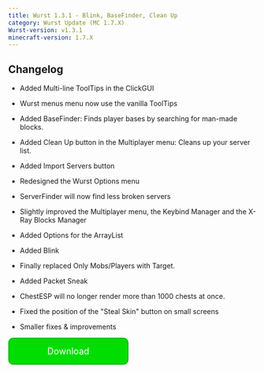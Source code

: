 ```yaml
---
title: Wurst 1.3.1 - Blink, BaseFinder, Clean Up
category: Wurst Update (MC 1.7.X)
Wurst-version: v1.3.1
minecraft-version: 1.7.X
---
```

## Changelog

- Added Multi-line ToolTips in the ClickGUI

- Wurst menus menu now use the vanilla ToolTips

- Added BaseFinder: Finds player bases by searching for man-made blocks.

- Added Clean Up button in the Multiplayer menu: Cleans up your server list.

- Added Import Servers button

<!--read more-->

- Redesigned the Wurst Options menu

- ServerFinder will now find less broken servers

- Slightly improved the Multiplayer menu, the Keybind Manager and the X-Ray Blocks Manager

- Added Options for the ArrayList

- Added Blink

- Finally replaced Only Mobs/Players with Target.

- Added Packet Sneak

- ChestESP will no longer render more than 1000 chests at once.

- Fixed the position of the "Steal Skin" button on small screens

- Smaller fixes & improvements

<div>
  <a href="https://old.wurst-client.tk/download/wurst-client/wurst-client-for-minecraft-1-7-x/releases/wurst-1-3-1" style="text-decoration: none;">
    <div style="display: inline-block;background-color: #00dd00;color: #ffffff;padding: 1px 20px;border: 2px solid;border-color: #00bb00;border-radius: 10px;width: 200px;text-align: center;">
      <p><font size="4">Download</font></p>
    </div>
  </a>
</div>
